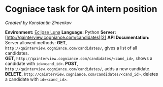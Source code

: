 # Cogniace task for QA intern position 
_Created by Konstantin Zimenkov_

**Environment:** [Eclipse Luna][1]
**Language:** Python
**Server:** [http://qainterview.cogniance.com/candidates][2] 
**API Documentation:**
Server allowed methods: 
**GET**, ```http://qainterview.cogniance.com/candidates/```, gives a list of all candidates.  
**GET**, ```http://qainterview.cogniance.com/candidates/<cand_id>```, shows a 
candidate with ```id=<cand_id>```. 
**POST**, ```http://qainterview.cogniance.com/candidates/```, adds a new candidate. 
**DELETE**, ```http://qainterview.cogniance.com/candidates/<cand_id>```, deletes a 
candidate with ```id=<cand_id>```. 



[1]: https://eclipse.org/home/index.php
[2]: http://qainterview.cogniance.com/candidates